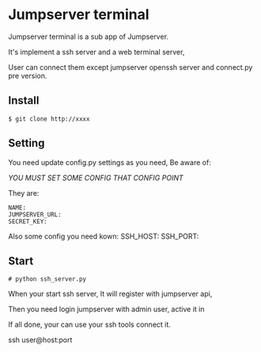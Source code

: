 # Jumpserver terminal

Jumpserver terminal is a sub app of Jumpserver.

It's implement a ssh server and a web terminal server, 

User can connect them except jumpserver openssh server and connect.py 
pre version.


## Install

    $ git clone http://xxxx
    
## Setting

You need update config.py settings as you need, Be aware of: 

*YOU MUST SET SOME CONFIG THAT CONFIG POINT*

They are:

    NAME:
    JUMPSERVER_URL:
    SECRET_KEY:
    
Also some config you need kown:
    SSH_HOST:
    SSH_PORT:


## Start

    # python ssh_server.py
    
When your start ssh server, It will register with jumpserver api,

Then you need login jumpserver with admin user, active it in <Terminal>
 
 If all done, your can use your ssh tools connect it.
 
ssh user@host:port

